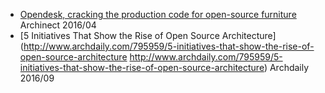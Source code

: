 * [Opendesk, cracking the production code for open-source furniture](http://archinect.com/features/article/149937104/opendesk-cracking-the-production-code-for-open-source-furniture) Archinect 2016/04
* [5 Initiatives That Show the Rise of Open Source Architecture](http://www.archdaily.com/795959/5-initiatives-that-show-the-rise-of-open-source-architecture http://www.archdaily.com/795959/5-initiatives-that-show-the-rise-of-open-source-architecture) Archdaily 2016/09
